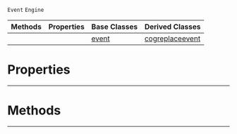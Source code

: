  `Event` `Engine`



|Methods|Properties|Base Classes|Derived Classes|
|---|---|---|---|
| | |[event](https://github.com/zeroengineteam/ZeroDocs/code_reference/class_reference/event.markdown)|[cogreplaceevent](https://github.com/zeroengineteam/ZeroDocs/code_reference/class_reference/cogreplaceevent.markdown)|


 #  Properties


---  
 #  Methods


---  
 

 